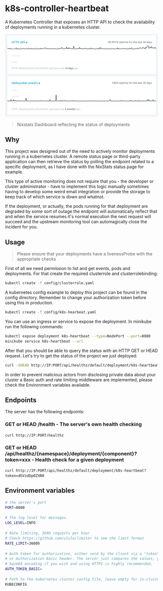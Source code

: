 # k8s-controller-heartbeat

A Kubernetes Controller that exposes an HTTP API to check the availability of deployments running in a kubernetes cluster.

![Alt text](images/nixstats.png "Nixstats Dashboard")
> Nixstats Dashboard reflecting the status of deployments

## Why

This project was designed out of the need to actively monitor deployments running in a kubernetes cluster. 
A remote status page or third-party application can then retrieve the status by polling the endpoint related to a specific deployment, as I have done with the NixStats status page for example. 

This type of active monitoring does not require that you - the developer or cluster administrator - have to implement this logic manually sometimes having to develop some weird email integration or provide the storage to keep track of which service is down and whatnot.

If the deployment, or actually, the pods running for that deployment are degraded by some sort of outage the endpoint will automatically reflect that and when the service resumes it's normal execution the next request will succeed and the upstream monitoring tool can automagically close the incident for you.

## Usage

> Please ensure that your deployments have a livenessProbe with the appropriate checks

First of all we need permission to list and get events, pods and deployments. For that create the required clusterrole and clusterrolebinding:

```bash
kubectl create -f config/clusterrole.yaml
```

A kubernetes config example to deploy this project can be found in the config directory. Remember to change your authorization token before using this in production.

```bash
kubectl create -f config/k8s-hearbeat.yaml
```

You can use an ingress or service to expose the deployment. In minikube run the following commands:

```bash
kubectl expose deployment k8s-heartbeat --type=NodePort --port=8080
minikube service k8s-heartbeat --url
```

After that you should be able to query the status with an HTTP GET or HEAD request. Let's try to get the status of the project we just deployed:

```bash
curl -XHEAD http://IP:PORT/api/healthz/default/deployment/k8s-heartbeat?token=dGVzdDp0ZXN0
```

In order to prevent malicious actors from disclosing private data about your cluster a Basic auth and rate limiting middleware are implemented, please check the Environment variables available.

## Endpoints

The server has the following endpoints:

### GET or HEAD /health - The server's own health checking

`curl http://IP:PORT/healthz`

### GET or HEAD /api/healthz/{namespace}/deployment/{component}?token=xxx - Health check for a given deployment

`curl http://IP:PORT/api/healthz/default/deployment/k8s-heartbeat?token=dGVzdDp0ZXN0`


## Environment variables

```bash
# the server's port
PORT=8080

# The log level for messages.
LOG_LEVEL=INFO

# Rate limiting, 3600 requests per hour
# Check https://github.com/ulule/limiter to see the limit format
RATE_LIMIT=3600h

# Auth token for authorization, either send by the client via a "token" query param 
# or Authorization Basic header. The server just compares the values, you may use 
# base64 encoding if you wish and using HTTPS is highly recommended.
AUTH_TOKEN_BASIC= 

# Path to the kubernetes cluster config file, leave empty for in-cluster autodiscovery.
KUBECONFIG 
```
